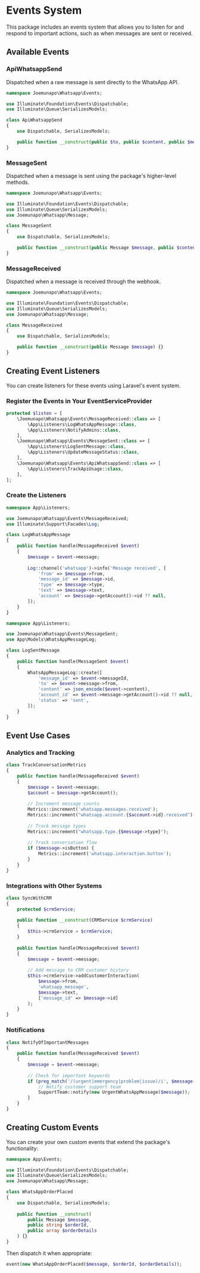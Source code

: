 # Events System

This package includes an events system that allows you to listen for and respond to important actions, such as when messages are sent or received.

## Available Events

### ApiWhatsappSend

Dispatched when a raw message is sent directly to the WhatsApp API.

```php
namespace Joemunapo\Whatsapp\Events;

use Illuminate\Foundation\Events\Dispatchable;
use Illuminate\Queue\SerializesModels;

class ApiWhatsappSend
{
    use Dispatchable, SerializesModels;

    public function __construct(public $to, public $content, public $messageId) {}
}
```

### MessageSent

Dispatched when a message is sent using the package's higher-level methods.

```php
namespace Joemunapo\Whatsapp\Events;

use Illuminate\Foundation\Events\Dispatchable;
use Illuminate\Queue\SerializesModels;
use Joemunapo\Whatsapp\Message;

class MessageSent
{
    use Dispatchable, SerializesModels;

    public function __construct(public Message $message, public $content, public $messageId) {}
}
```

### MessageReceived

Dispatched when a message is received through the webhook.

```php
namespace Joemunapo\Whatsapp\Events;

use Illuminate\Foundation\Events\Dispatchable;
use Illuminate\Queue\SerializesModels;
use Joemunapo\Whatsapp\Message;

class MessageReceived
{
    use Dispatchable, SerializesModels;

    public function __construct(public Message $message) {}
}
```

## Creating Event Listeners

You can create listeners for these events using Laravel's event system. 

### Register the Events in Your EventServiceProvider

```php
protected $listen = [
    \Joemunapo\Whatsapp\Events\MessageReceived::class => [
        \App\Listeners\LogWhatsAppMessage::class,
        \App\Listeners\NotifyAdmins::class,
    ],
    \Joemunapo\Whatsapp\Events\MessageSent::class => [
        \App\Listeners\LogSentMessage::class,
        \App\Listeners\UpdateMessageStatus::class,
    ],
    \Joemunapo\Whatsapp\Events\ApiWhatsappSend::class => [
        \App\Listeners\TrackApiUsage::class,
    ],
];
```

### Create the Listeners

```php
namespace App\Listeners;

use Joemunapo\Whatsapp\Events\MessageReceived;
use Illuminate\Support\Facades\Log;

class LogWhatsAppMessage
{
    public function handle(MessageReceived $event)
    {
        $message = $event->message;
        
        Log::channel('whatsapp')->info('Message received', [
            'from' => $message->from,
            'message_id' => $message->id,
            'type' => $message->type,
            'text' => $message->text,
            'account' => $message->getAccount()->id ?? null,
        ]);
    }
}
```

```php
namespace App\Listeners;

use Joemunapo\Whatsapp\Events\MessageSent;
use App\Models\WhatsAppMessageLog;

class LogSentMessage
{
    public function handle(MessageSent $event)
    {
        WhatsAppMessageLog::create([
            'message_id' => $event->messageId,
            'to' => $event->message->from,
            'content' => json_encode($event->content),
            'account_id' => $event->message->getAccount()->id ?? null,
            'status' => 'sent',
        ]);
    }
}
```

## Event Use Cases

### Analytics and Tracking

```php
class TrackConversationMetrics
{
    public function handle(MessageReceived $event)
    {
        $message = $event->message;
        $account = $message->getAccount();
        
        // Increment message counts
        Metrics::increment('whatsapp.messages.received');
        Metrics::increment("whatsapp.account.{$account->id}.received");
        
        // Track message types
        Metrics::increment("whatsapp.type.{$message->type}");
        
        // Track conversation flow
        if ($message->isButton) {
            Metrics::increment('whatsapp.interaction.button');
        }
    }
}
```

### Integrations with Other Systems

```php
class SyncWithCRM
{
    protected $crmService;
    
    public function __construct(CRMService $crmService)
    {
        $this->crmService = $crmService;
    }
    
    public function handle(MessageReceived $event)
    {
        $message = $event->message;
        
        // Add message to CRM customer history
        $this->crmService->addCustomerInteraction(
            $message->from,
            'whatsapp_message',
            $message->text,
            ['message_id' => $message->id]
        );
    }
}
```

### Notifications

```php
class NotifyOfImportantMessages
{
    public function handle(MessageReceived $event)
    {
        $message = $event->message;
        
        // Check for important keywords
        if (preg_match('/(urgent|emergency|problem|issue)/i', $message->text)) {
            // Notify customer support team
            SupportTeam::notify(new UrgentWhatsAppMessage($message));
        }
    }
}
```

## Creating Custom Events

You can create your own custom events that extend the package's functionality:

```php
namespace App\Events;

use Illuminate\Foundation\Events\Dispatchable;
use Illuminate\Queue\SerializesModels;
use Joemunapo\Whatsapp\Message;

class WhatsAppOrderPlaced
{
    use Dispatchable, SerializesModels;
    
    public function __construct(
        public Message $message,
        public string $orderId,
        public array $orderDetails
    ) {}
}
```

Then dispatch it when appropriate:

```php
event(new WhatsAppOrderPlaced($message, $orderId, $orderDetails));
```